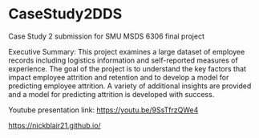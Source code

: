 # CaseStudy2DDS
Case Study 2 submission for SMU MSDS 6306 final project

Executive Summary:
This project examines a large dataset of employee records including logistics information and self-reported measures of experience.
The goal of the project is to understand the key factors that impact employee attrition and retention and to develop a model for predicting employee attrition. A variety of additional insights are provided and a model for predicting attrition is developed with success.

Youtube presentation link: https://youtu.be/9SsTfrzQWe4

https://nickblair21.github.io/

